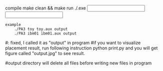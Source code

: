 compile
    make clean && make
run
    ./.exe <input directory> <input file.aux> <output directory>

    example
        ./PA3 toy toy.aux output
        ./PA3 ibm01 ibm01.aux output

#<output directory>: fixed, I called it as "output" in program
#if you want to visualize placement result, run following instruction
                        python print.py
 and you will get figure called "output.jpg" to see result.

#output directory will delete all files before writing new files in program